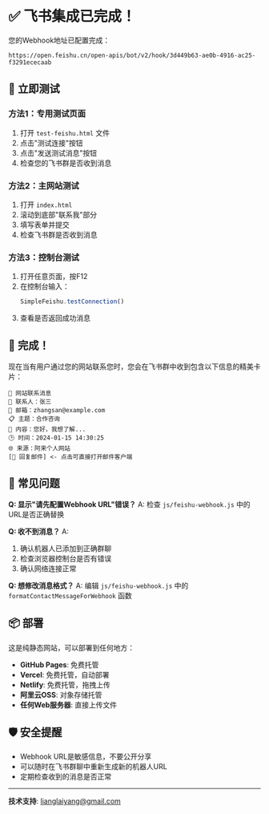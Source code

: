 # ✅ 飞书集成已完成！

您的Webhook地址已配置完成：
```
https://open.feishu.cn/open-apis/bot/v2/hook/3d449b63-ae0b-4916-ac25-f3291ececaab
```

## 🎯 立即测试

### 方法1：专用测试页面
1. 打开 `test-feishu.html` 文件
2. 点击"测试连接"按钮
3. 点击"发送测试消息"按钮
4. 检查您的飞书群是否收到消息

### 方法2：主网站测试
1. 打开 `index.html`
2. 滚动到底部"联系我"部分
3. 填写表单并提交
4. 检查飞书群是否收到消息

### 方法3：控制台测试
1. 打开任意页面，按F12
2. 在控制台输入：
   ```javascript
   SimpleFeishu.testConnection()
   ```
3. 查看是否返回成功消息

## 🎉 完成！

现在当有用户通过您的网站联系您时，您会在飞书群中收到包含以下信息的精美卡片：

```
📧 网站联系消息
👤 联系人：张三
📨 邮箱：zhangsan@example.com  
📋 主题：合作咨询
💬 内容：您好，我想了解...
🕒 时间：2024-01-15 14:30:25
🌐 来源：阿来个人网站
[📧 回复邮件] <- 点击可直接打开邮件客户端
```

## 🔧 常见问题

**Q: 显示"请先配置Webhook URL"错误？**
A: 检查 `js/feishu-webhook.js` 中的URL是否正确替换

**Q: 收不到消息？**
A: 
1. 确认机器人已添加到正确群聊
2. 检查浏览器控制台是否有错误
3. 确认网络连接正常

**Q: 想修改消息格式？**
A: 编辑 `js/feishu-webhook.js` 中的 `formatContactMessageForWebhook` 函数

## 📦 部署

这是纯静态网站，可以部署到任何地方：
- **GitHub Pages**: 免费托管
- **Vercel**: 免费托管，自动部署
- **Netlify**: 免费托管，拖拽上传
- **阿里云OSS**: 对象存储托管
- **任何Web服务器**: 直接上传文件

## 🛡️ 安全提醒

- Webhook URL是敏感信息，不要公开分享
- 可以随时在飞书群聊中重新生成新的机器人URL
- 定期检查收到的消息是否正常

---
**技术支持**: lianglaiyang@gmail.com
